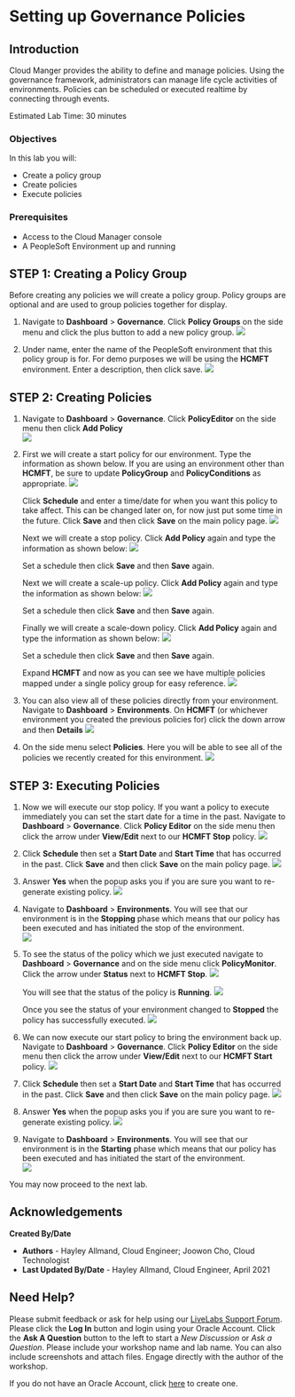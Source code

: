 # Setting up Governance Policies

## Introduction
Cloud Manger provides the ability to define and manage policies. Using the governance framework, administrators can manage life cycle activities of environments. Policies can be scheduled or executed realtime by connecting through events.

Estimated Lab Time: 30 minutes

### Objectives
In this lab you will:
* Create a policy group
* Create policies
* Execute policies

### Prerequisites
- Access to the Cloud Manager console
- A PeopleSoft Environment up and running

## **STEP 1**: Creating a Policy Group

Before creating any policies we will create a policy group. Policy groups are optional and are used to group policies together for display.

1.  Navigate to **Dashboard** > **Governance**. Click **Policy Groups** on the side menu and click the plus button to add a new policy group.
    ![](./images/policygroup.png "")

2.  Under name, enter the name of the PeopleSoft environment that this policy group is for. For demo purposes we will be using the **HCMFT** environment. Enter a description, then click save.
    ![](./images/policysave.png "")

## **STEP 2**: Creating Policies

1.  Navigate to **Dashboard** > **Governance**. Click **PolicyEditor** on the side menu then click **Add Policy**    
    ![](./images/policyadd.png "")

2.  First we will create a start policy for our environment. Type the information as shown below. If you are using an environment other than **HCMFT**, be sure to update **PolicyGroup** and **PolicyConditions** as appropriate.
    ![](./images/start.png "")

    Click **Schedule** and enter a time/date for when you want this policy to take affect. This can be changed later on, for now just put some time in the future. Click **Save** and then click **Save** on the main policy page.
    ![](./images/schedule.png "")

    Next we will create a stop policy. Click **Add Policy** again and type the information as shown below:
    ![](./images/stop.png "")

    Set a schedule then click **Save** and then **Save** again.

    Next we will create a scale-up policy. Click **Add Policy** again and type the information as shown below:
    ![](./images/scaleup.png "")

    Set a schedule then click **Save** and then **Save** again.

    Finally we will create a scale-down policy. Click **Add Policy** again and type the information as shown below:
    ![](./images/scaledown.png "")

    Set a schedule then click **Save** and then **Save** again.

    Expand **HCMFT** and now as you can see we have multiple policies mapped under a single policy group for easy reference.
    ![](./images/policyview.png "")

3.  You can also view all of these policies directly from your environment. Navigate to **Dashboard** > **Environments**. On **HCMFT** (or whichever environment you created the previous policies for) click the down arrow and then **Details**
    ![](./images/workshopdetail.png "")

4.  On the side menu select **Policies**. Here you will be able to see all of the policies we recently created for this environment.
    ![](./images/addpolicy.png "")

## **STEP 3**: Executing Policies

1.  Now we will execute our stop policy. If you want a policy to execute immediately you can set the start date for a time in the past. Navigate to **Dashboard** > **Governance**. Click **Policy Editor** on the side menu then click the arrow under **View/Edit** next to our **HCMFT Stop** policy.
    ![](./images/stoppolicy.png "")

2.  Click **Schedule** then set a **Start Date** and **Start Time** that has occurred in the past. Click **Save** and then click **Save** on the main policy page.
    ![](./images/pastdate.png "")

3.  Answer **Yes** when the popup asks you if you are sure you want to re-generate existing policy.
    ![](./images/pop.png "")

4.  Navigate to **Dashboard** > **Environments**. You will see that our environment is in the **Stopping** phase which means that our policy has been executed and has initiated the stop of the environment.    
    ![](./images/stopprocess.png "")

5.  To see the status of the policy which we just executed navigate to **Dashboard** > **Governance** and on the side menu click **PolicyMonitor**. Click the arrow under **Status** next to **HCMFT Stop**.
    ![](./images/monitorpolicy.png "")

    You will see that the status of the policy is **Running**.
    ![](./images/policystatus.png "")

    Once you see the status of your environment changed to **Stopped** the policy has successfully executed.
    ![](./images/stopped.png "")

6.  We can now execute our start policy to bring the environment back up. Navigate to **Dashboard** > **Governance**. Click **Policy Editor** on the side menu then click the arrow under **View/Edit** next to our **HCMFT Start** policy.
    ![](./images/startback.png "")

7.  Click **Schedule** then set a **Start Date** and **Start Time** that has occurred in the past. Click **Save** and then click **Save** on the main policy page.
    ![](./images/pastdate.png "")

8.  Answer **Yes** when the popup asks you if you are sure you want to re-generate existing policy.
    ![](./images/pop2.png "")

9.  Navigate to **Dashboard** > **Environments**. You will see that our environment is in the **Starting** phase which means that our policy has been executed and has initiated the start of the environment.    
    ![](./images/startagain.png "")

You may now proceed to the next lab.

## Acknowledgements

**Created By/Date**   
* **Authors** - Hayley Allmand, Cloud Engineer; Joowon Cho, Cloud Technologist
* **Last Updated By/Date** - Hayley Allmand, Cloud Engineer, April 2021

## Need Help?
Please submit feedback or ask for help using our [LiveLabs Support Forum](https://community.oracle.com/tech/developers/categories/Migrate%20SaaS%20to%20OCI). Please click the **Log In** button and login using your Oracle Account. Click the **Ask A Question** button to the left to start a *New Discussion* or *Ask a Question*.  Please include your workshop name and lab name.  You can also include screenshots and attach files.  Engage directly with the author of the workshop.

If you do not have an Oracle Account, click [here](https://profile.oracle.com/myprofile/account/create-account.jspx) to create one.